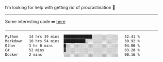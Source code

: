 I’m looking for help with getting rid of procrastination 🤔

-----

Some interesting code :arrow_right: [here](https://github.com/zhen8838/playground)

-----

<!--START_SECTION:waka-->

```txt
Python     14 hrs 19 mins  █████████████░░░░░░░░░░░░   52.41 %
Markdown   10 hrs 54 mins  ██████████░░░░░░░░░░░░░░░   39.92 %
Other      1 hr 6 mins     █░░░░░░░░░░░░░░░░░░░░░░░░   04.06 %
C#         52 mins         ▓░░░░░░░░░░░░░░░░░░░░░░░░   03.20 %
Docker     2 mins          ░░░░░░░░░░░░░░░░░░░░░░░░░   00.16 %
```

<!--END_SECTION:waka-->

<!--
**zhen8838/zhen8838** is a ✨ _special_ ✨ repository because its `README.md` (this file) appears on your GitHub profile.

Here are some ideas to get you started:

- 🔭 I’m currently working on ...
- 🌱 I’m currently learning ...
- 👯 I’m looking to collaborate on ...
 ...
- 💬 Ask me about ...
- 📫 How to reach me: ...
- 😄 Pronouns: ...
- ⚡ Fun fact: ...
-->

